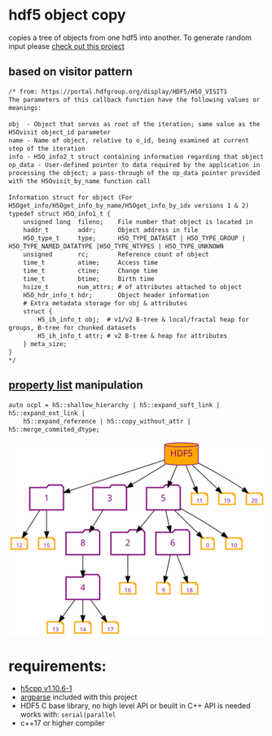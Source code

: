 # **hdf5 object copy**
copies a tree of objects from one hdf5 into another. To generate random input please [check out this project](https://github.com/steven-varga/h5rnd)

## based on visitor pattern


```
/* from: https://portal.hdfgroup.org/display/HDF5/H5O_VISIT1
The parameters of this callback function have the following values or meanings:

obj	 - Object that serves as root of the iteration; same value as the H5Ovisit object_id parameter
name - Name of object, relative to o_id, being examined at current step of the iteration
info - H5O_info2_t struct containing information regarding that object
op_data - User-defined pointer to data required by the application in processing the object; a pass-through of the op_data pointer provided with the H5Ovisit_by_name function call

Information struct for object (For H5Oget_info/H5Oget_info_by_name/H5Oget_info_by_idx versions 1 & 2)
typedef struct H5O_info1_t {
    unsigned long  fileno;    File number that object is located in
    haddr_t        addr;      Object address in file
    H5O_type_t     type;      H5O_TYPE_DATASET | H5O_TYPE_GROUP | H5O_TYPE_NAMED_DATATYPE |H5O_TYPE_NTYPES | H5O_TYPE_UNKNOWN 
    unsigned       rc;        Reference count of object
    time_t         atime;     Access time
    time_t         ctime;     Change time
    time_t         btime;     Birth time
    hsize_t        num_attrs; # of attributes attached to object
    H5O_hdr_info_t hdr;       Object header information
    # Extra metadata storage for obj & attributes
    struct {
        H5_ih_info_t obj;  # v1/v2 B-tree & local/fractal heap for groups, B-tree for chunked datasets
        H5_ih_info_t attr; # v2 B-tree & heap for attributes
    } meta_size;
}
*/

```

## [property list](http://sandbox.h5cpp.org/architecture/#object-copy-property-list) manipulation
```
auto ocpl = h5::shallow_hierarchy | h5::expand_soft_link | h5::expand_ext_link |
    h5::expand_reference | h5::copy_without_attr | h5::merge_commited_dtype;
```


![example input](original.svg)

# requirements:

- [h5cpp v1.10.6-1](http://h5cpp.org)
- [argparse](https://github.com/p-ranav/argparse)  included with this project
- HDF5 C base library, no high level API or beuilt in C++ API is needed works with:  `serial|parallel`
- c++17 or higher compiler
